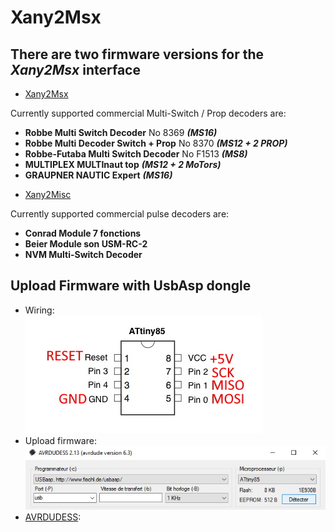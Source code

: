 # Xany2Msx

## There are two firmware versions for the *Xany2Msx* interface

- [Xany2Msx](./Firmware_Msx/README_Xany2Msx.md)

Currently supported commercial Multi-Switch / Prop decoders are:  
* **Robbe Multi Switch Decoder** No 8369 ***(MS16)***
* **Robbe Multi Decoder Switch + Prop** No 8370 ***(MS12 + 2 PROP)***
* **Robbe-Futaba Multi Switch Decoder** No F1513 ***(MS8)***
* **MULTIPLEX MULTInaut top** ***(MS12 + 2 MoTors)***
* **GRAUPNER NAUTIC Expert** ***(MS16)***

- [Xany2Misc](./Firmware_Misc/README.md)

Currently supported commercial pulse decoders are:  
* **Conrad Module 7 fonctions**
* **Beier Module son USM-RC-2**
* **NVM Multi-Switch Decoder**

## Upload Firmware with UsbAsp dongle
  - Wiring:  
  ![here](https://github.com/Ingwie/OpenAVRc_Hw/blob/V3/Xany2Msx/Attiny85.jpg)
  - Upload firmware:  
  ![here](https://github.com/Ingwie/OpenAVRc_Hw/blob/V3/Xany2Msx/Avrdudess_Attiny85.jpg)
  - [AVRDUDESS](https://blog.zakkemble.net/avrdudess-a-gui-for-avrdude/):
